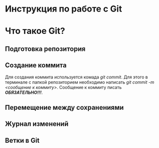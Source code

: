 # Инструкция по работе с Git

# Что такое Git?

## Подготовка репозитория

## Создание коммита
Для создания коммита используется комада *git commit*. Для этого в терминале с папкой репозиторием необходимо написать *git commit -m  <сообщение к коммиту>*. Сообщение к коммиту писать ***ОБЯЗАТЕЛЬНО!!!***.

## Перемещение между сохранениями

## Журнал изменений

## Ветки в Git